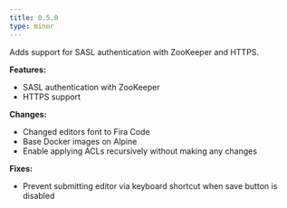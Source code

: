 ```yaml
---
title: 0.5.0
type: minor
---
```


Adds support for SASL authentication with ZooKeeper and HTTPS.


**Features:**

* SASL authentication with ZooKeeper
* HTTPS support

**Changes:**

* Changed editors font to Fira Code
* Base Docker images on Alpine
* Enable applying ACLs recursively without making any changes

**Fixes:**

* Prevent submitting editor via keyboard shortcut when save button is disabled
